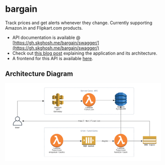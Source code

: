 # bargain
Track prices and get alerts whenever they change. Currently supporting Amazon.in and Flipkart.com products.

- API documentation is available @ [https://gh.skghosh.me/bargain/swagger/](https://gh.skghosh.me/bargain/swagger/)
- Check out [this blog post](https://sumit-ghosh.com/articles/serverless-price-tracker-alert-aws) explaining the application and its architecture.
- A frontend for this API is available [here](https://github.com/maverickamit/bargain-react).

## Architecture Diagram

![architecture diagram](architecture-diagram.png?raw=true)
